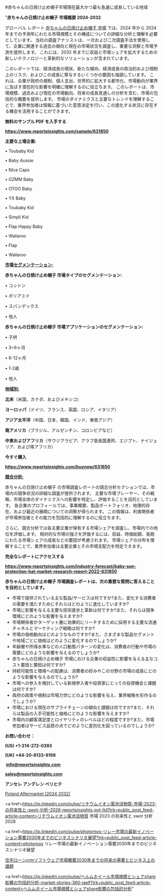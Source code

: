 #赤ちゃんの日焼け止め帽子市場現在最大かつ最も急速に成長している地域

"<strong>赤ちゃんの日焼け止め帽子 市場概要 2024-2032</strong>

グローバル レポート <a href=https://www.reportsinsights.com/sample/631850>赤ちゃんの日焼け止め帽子 市場</a> では、2024 年から 2024 年までの予測年にわたる市場規模とその構成についての詳細な分析と理解を必要としています。 当社の調査アナリストは、一次および二次調査手法を使用して、企業に関連する過去の傾向と現在の市場状況を調査し、重要な洞察と市場予測を提供します。 これには、2032 年までに収益と市場シェアを拡大​​するための新しいテクノロジーと革新的なソリューションが含まれています。

このレポートでは、経済成長の現状、新たな傾向、経済成長の政治的および規制上のリスク、およびこの成長に寄与するいくつかの要因も強調しています。 これは、企業が政府の規制、個人支出、世界的に拡大する都市化、市場動向が業界に及ぼす潜在的な影響を明確に理解するのに役立ちます。 このレポートは、市場規模、過去および現在の市場動向、将来の成長見通しの分析を含む、市場の包括的な概要を提供します。 市場のダイナミクスと主要なトレンドを理解することで、業界参加者は情報に基づいた意思決定を行い、この進化する状況に存在する機会を活用することができます。

<strong><b>無料のサンプル PDF を入手する</b></strong>

<a href=https://www.reportsinsights.com/sample/631850><strong><u>https://www.reportsinsights.com/sample/631850</u></strong></a>

<strong>主要な上場企業:</strong>

• Toubaby Kid

• Baby Aussie

• NIce Caps

• GZMM Baby

• OTOO Baby

• YX Baby

• Toubaby Kid

• Simpli Kid

• Flap Happy Baby

• Wallaroo

• Flap

• Wallaroo

<strong><u>市場セグメンテーション</u></strong><strong><u>:</u></strong>

<strong>赤ちゃんの日焼け止め帽子 市場タイプのセグメンテーション:</strong>

• コットン

• ポリアミド

• スパンデックス

• 他人

<strong>赤ちゃんの日焼け止め帽子 市場アプリケーションのセグメンテーション:</strong>

• 子供

• 3~6ヶ月

• 6-12ヶ月

• 1-2歳

• 他人

<strong><u>地域別</u></strong><strong><u>:</u></strong>

<strong>北米</strong>（米国、カナダ、およびメキシコ）

<strong>ヨーロッパ</strong>（ドイツ、フランス、英国、ロシア、イタリア）

<strong>アジア太平洋</strong>（中国、日本、韓国、インド、東南アジア）

<strong>南アメリカ</strong>（ブラジル、アルゼンチン、コロンビアなど）

<strong>中東およびアフリカ</strong>（サウジアラビア、アラブ首長国連邦、エジプト、ナイジェリア、および南アフリカ）

<strong>今すぐ購入</strong>

<a href=https://www.reportsinsights.com/buynow/631850><strong><u>https://www.reportsinsights.com/buynow/631850</u></strong></a>

<strong><u>競合分析:</u></strong>

赤ちゃんの日焼け止め帽子 の市場調査レポートの競合分析セクションでは、市場内の競争状況の詳細な調査が提供されます。 主要な市場プレーヤー、その戦略、市場全体のダイナミクスへの影響を特定し、評価することを目的としています。 各企業のプロフィールでは、事業概要、製品ポートフォリオ、地理的存在、および最近の展開についての洞察が得られます。 この情報は、利害関係者が市場参加者とその能力を包括的に理解するのに役立ちます。

さらに、競合分析では各主要企業が保有する市場シェアを調査し、市場内での地位を評価します。 相対的な市場の強さを評価するには、収益、時価総額、長期にわたる市場シェアの成長などの要因が考慮されます。 市場シェアの分布を理解することで、業界参加者は主要企業とその市場支配力を特定できます。

<strong>完全なレポートにアクセスする</strong>

<a href=https://www.reportsinsights.com/industry-forecast/baby-sun-protection-hat-market-research-report-2022-631850><strong><u><b>https://www.reportsinsights.com/industry-forecast/baby-sun-protection-hat-market-research-report-2022-631850</b></u></strong></a>

<strong><b>赤ちゃんの日焼け止め帽子 市場調査レポートは、次の重要な質問に答えることを目的としています。</b></strong>
<ul>
  <li>市場で提供されている主な製品/サービスは何ですか?また、変化する消費者の需要を満たすためにそれらはどのように進化していますか?</li>
  <li>市場に影響を与える主要な技術進歩と革新は何ですか?また、それらは競争環境にどのような影響を与えますか?</li>
  <li>市場関係者がターゲット層に効果的にリーチするために採用する主要な流通チャネルとマーケティング戦略は何ですか?</li>
  <li>市場の価格動向はどのようなものですか?また、さまざまな製品セグメントや地域ごとに価格はどのように変化するのでしょうか?</li>
  <li>年齢層や所得水準などの人口動態パターンの変化は、消費者の行動や市場の需要にどのような影響を与えるのでしょうか?</li>
  <li>赤ちゃんの日焼け止め帽子 市場における企業の収益性に影響を与える主なコスト要因と要因は何ですか?</li>
  <li>持続可能性と環境への配慮は、消費者の好みやこの分野の市場の成長にどのような影響を与えるのでしょうか?</li>
  <li>市場への参入を検討している新規参入者や投資家にとっての投資機会と課題は何ですか?</li>
  <li>政府の政策や規制は市場力学にどのような影響を与え、業界戦略を形作るのでしょうか?</li>
  <li>市場における現在のサプライチェーンの傾向と課題は何ですか?また、それらは製品の入手可能性と価格にどのような影響を与えますか?</li>
  <li>市場内の顧客満足度とロイヤリティのレベルはどの程度ですか?また、市場参加者はサービス品質の点でどのように差別化を図っているのでしょうか?</li>
</ul>
<strong>お問い合わせ：</strong>

<strong>(US) +1-214-272-0393</strong>

<strong>(UK) +44-20-8133-9198</strong>

<strong> </strong><a href=info@reportsinsights.com><strong><u>info@reportsinsights.com</u></strong></a>

<a href=sales@reportsinsights.com><strong><u>sales@reportsinsights.com</u></strong></a>

<strong>アンセレ アンデレン ベリヒテ</strong>

<a href=https://www.linkedin.com/pulse/poland-aftermarket-parts-construction-market-c06tf/>Poland Aftermarket [2024 2032]</a>

<a href=https://jp.linkedin.com/pulse/リチウムイオン電池活物質-市場-2023-の将来性と-swot-分析-2028-reportsinsights-pvt-ltd?trk=public_post_feed-article-content>リチウムイオン電池活物質 市場 2023 の将来性と swot 分析 2028</a>

<a href=https://jp.linkedin.com/pulse/photomos-リレー市場の最新イノベーション需要2030年までのビジネスシナリオ展望?trk=public_post_feed-article-content>photomos リレー市場の最新イノベーション需要2030年までのビジネスシナリオ展望</a>

<a href=https://www.linkedin.com/pulse/住宅ローンcrmソフトウェア市場概要2030年までの将来の需要とビジネス上の課題-reportsinsights-pvt-ltd-hxoge/>住宅ローンcrmソフトウェア市場概要2030年までの将来の需要とビジネス上の課題</a>

<a href=https://jp.linkedin.com/pulse/ヘルムホイール市場規模とシェアshare影響の包括的分析-market-stories-360-iaelf?trk=public_post_feed-article-content>ヘルムホイール市場規模とシェアshare影響の包括的分析</a>"
